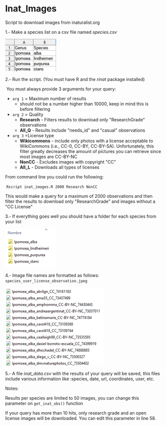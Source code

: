 # Inat_Images
Script to download images from inaturalist.org



1.- Make a species list on a csv file named *species.csv*

![](./samples/list.png)

2.- Run the script. (You must have R and the *rinat* package installed) 

​	You must always provide 3 arguments for your query:

 - `arg 1` = Maximum number of results
    - should not be a number higher than 10000, keep in mind this is before filtering 	
 - `arg 2` = Quality
    - **Research** - Filters results to download only "ResearchGrade" observations
    - **All_Q**      -  Results include "needs_id" and "casual"  observations
 - `arg 3` =License type
    - **Wikicommons** - include only photos with a license acceptable to WikiCommons  (i.e., CC-0, CC-BY, CC-BY-SA). Unfortunately, this filter greatly decreases the amount of pictures you can retrieve since most images are CC-BY-NC
    - **NonCC** - Excludes images with copyright "CC"
    - **All_L**  - Downloads all types of licenses

From command line you could run the following:

​	`Rscript inat_images.R 2000 Research NonCC`

This would make a query for a maximum of 2000 observations and then filter the results to download only "ResearchGrade" and images without a "CC License"

3.- If everything goes well you should have a folder for each species from your list

![](./samples/folders.png)

4.- Image file names are formatted as follows: `species_user_license_observation.jpeg`

![](./samples/images.png)

5.- A file *inat_data.csv* with the results of your query will be saved, this files include various information like :species, date, url, coordinates, user, etc.

Notes:

Results per species are limited to 50 images, you can change this parameter on `get_inat_obs()` function

If your query has more than 10 hits, only research grade and an open license images will be downloaded. You can edit this parameter in line 58.



